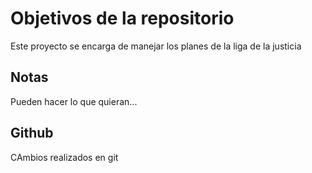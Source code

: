 # Objetivos de la repositorio

Este proyecto se encarga de manejar los planes de la liga de la justicia


## Notas
Pueden hacer lo que quieran...


## Github
CAmbios realizados en git
